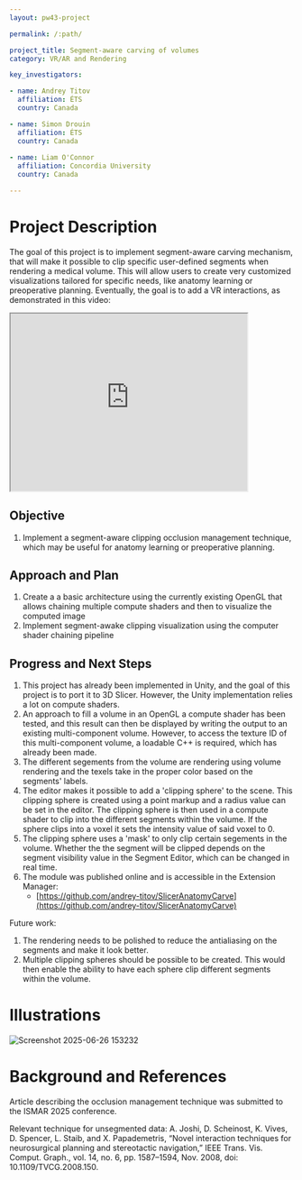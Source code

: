 ```yaml
---
layout: pw43-project

permalink: /:path/

project_title: Segment-aware carving of volumes
category: VR/AR and Rendering

key_investigators:

- name: Andrey Titov
  affiliation: ÉTS
  country: Canada

- name: Simon Drouin
  affiliation: ÉTS
  country: Canada
  
- name: Liam O'Connor
  affiliation: Concordia University
  country: Canada

---
```


# Project Description

<!-- Add a short paragraph describing the project. -->


The goal of this project is to implement segment-aware carving mechanism, that will make it possible to clip specific user-defined segments when rendering a medical volume. This will allow users to create very customized visualizations tailored for specific needs, like anatomy learning or preoperative planning. Eventually, the goal is to add a VR interactions, as demonstrated in this video:


<iframe width="420" height="315" src="https://www.youtube.com/embed/YFl7LF5hWxI">
</iframe>



## Objective

<!-- Describe here WHAT you would like to achieve (what you will have as end result). -->


1. Implement a segment-aware clipping occlusion management technique, which may be useful for anatomy learning or preoperative planning.



## Approach and Plan

<!-- Describe here HOW you would like to achieve the objectives stated above. -->


1. Create a a basic architecture using the currently existing OpenGL that allows chaining multiple compute shaders and then to visualize the computed image
2. Implement segment-awake clipping visualization using the computer shader chaining pipeline




## Progress and Next Steps

<!-- Update this section as you make progress, describing of what you have ACTUALLY DONE.
     If there are specific steps that you could not complete then you can describe them here, too. -->


1. This project has already been implemented in Unity, and the goal of this project is to port it to 3D Slicer. However, the Unity implementation relies a lot on compute shaders.
2. An approach to fill a volume in an OpenGL a compute shader has been tested, and this result can then be displayed by writing the output to an existing multi-component volume. However, to access the texture ID of this multi-component volume, a loadable C++ is required, which has already been made.
3. The different segements from the volume are rendering using volume rendering and the texels take in the proper color based on the segments' labels.
4. The editor makes it possible to add a 'clipping sphere' to the scene. This clipping sphere is created using a point markup and a radius value can be set in the editor. The clipping sphere is then used in a compute shader to clip into the different segments within the volume. If the sphere clips into a voxel it sets the intensity value of said voxel to 0.
5. The clipping sphere uses a 'mask' to only clip certain segements in the volume. Whether the the segment will be clipped depends on the segment visibility value in the Segment Editor, which can be changed in real time.
6. The module was published online and is accessible in the Extension Manager:
   - [https://github.com/andrey-titov/SlicerAnatomyCarve](https://github.com/andrey-titov/SlicerAnatomyCarve)

Future work:
1. The rendering needs to be polished to reduce the antialiasing on the segments and make it look better.
2. Multiple clipping spheres should be possible to be created. This would then enable the ability to have each sphere clip different segments within the volume. 



# Illustrations

<!-- Add pictures and links to videos that demonstrate what has been accomplished. -->

![Screenshot 2025-06-26 153232](https://github.com/user-attachments/assets/d24714da-98f3-4215-a942-40092ff9d8e7)




# Background and References

<!-- If you developed any software, include link to the source code repository.
     If possible, also add links to sample data, and to any relevant publications. -->


Article describing the occlusion management technique was submitted to the ISMAR 2025 conference.

Relevant technique for unsegmented data: A. Joshi, D. Scheinost, K. Vives, D. Spencer, L. Staib, and X. Papademetris, “Novel interaction techniques for neurosurgical planning and stereotactic navigation,” IEEE Trans. Vis. Comput. Graph., vol. 14, no. 6, pp. 1587–1594, Nov. 2008, doi: 10.1109/TVCG.2008.150.

